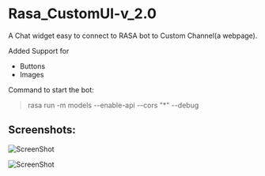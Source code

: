 # Rasa_CustomUI-v_2.0

A Chat widget easy to connect to RASA bot to Custom Channel(a webpage).

Added Support for

- Buttons
- Images

Command to start the bot:

> rasa run -m models --enable-api --cors "*" --debug

## Screenshots:

![ScreenShot](https://github.com/JiteshGaikwad/Rasa_CustomUI-v_2.0/blob/master/static/img/ui_1.PNG)

![ScreenShot](https://github.com/JiteshGaikwad/Rasa_CustomUI-v_2.0/blob/master/static/img/ui_2.PNG)
